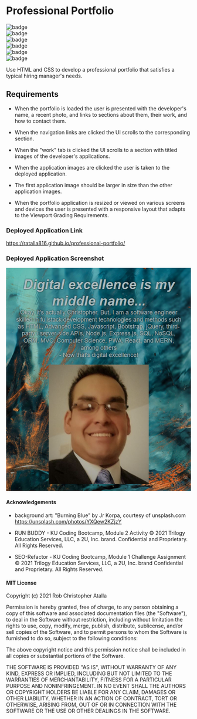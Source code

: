 # Professional Portfolio

  ![badge](https://img.shields.io/github/languages/top/ratalla816/professional-portfolio)
  <br> 
  ![badge](https://img.shields.io/github/languages/count/ratalla816/professional-portfolio)
  <br>
  ![badge](https://img.shields.io/github/issues/ratalla816/professional-portfolio)
  <br>
  ![badge](https://img.shields.io/github/issues-closed/ratalla816/professional-portfolio)
  <br>
  ![badge](https://img.shields.io/github/last-commit/ratalla816/professional-portfolio)
  <br>
  ![badge](https://img.shields.io/badge/license-MIT-important)

Use HTML and CSS to develop a professional portfolio that satisfies a typical hiring manager's needs. 

## Requirements

* When the portfolio is loaded the user is presented with the developer's name, a recent photo, and links to sections about them, their work, and how to contact them. 

* When the navigation links are clicked the UI scrolls to the corresponding section. 

* When the "work" tab is clicked the UI scrolls to a section with titled images of the developer's applications. 

* When the application images are clicked the user is taken to the deployed application. 

* The first application image should be larger in size than the other application images. 

* When the portfolio application is resized or viewed on various screens and devices the user is presented with a responsive layout that adapts to the Viewport Grading Requirements. 

### Deployed Application Link

https://ratalla816.github.io/professional-portfolio/

### Deployed Application Screenshot

![application screenshot](./assets/images/PPpic.PNG)

#### Acknowledgements

* background art: "Burning Blue" by Jr Korpa, courtesy of unsplash.com https://unsplash.com/photos/YXQew2KZjzY

* RUN BUDDY - KU Coding Bootcamp, Module 2 Activity
 © 2021 Trilogy Education Services, LLC, a 2U, Inc. brand. Confidential and Proprietary. All Rights Reserved.

* SEO-Refactor - KU Coding Bootcamp, Module 1 Challenge Assignment
 © 2021 Trilogy Education Services, LLC, a 2U, Inc. brand Confidential and Proprietary. All Rights Reserved.

#### MIT License

Copyright (c) 2021 Rob Christopher Atalla

Permission is hereby granted, free of charge, to any person obtaining a copy
of this software and associated documentation files (the "Software"), to deal
in the Software without restriction, including without limitation the rights
to use, copy, modify, merge, publish, distribute, sublicense, and/or sell
copies of the Software, and to permit persons to whom the Software is
furnished to do so, subject to the following conditions:

The above copyright notice and this permission notice shall be included in all
copies or substantial portions of the Software.

THE SOFTWARE IS PROVIDED "AS IS", WITHOUT WARRANTY OF ANY KIND, EXPRESS OR
IMPLIED, INCLUDING BUT NOT LIMITED TO THE WARRANTIES OF MERCHANTABILITY,
FITNESS FOR A PARTICULAR PURPOSE AND NONINFRINGEMENT. IN NO EVENT SHALL THE
AUTHORS OR COPYRIGHT HOLDERS BE LIABLE FOR ANY CLAIM, DAMAGES OR OTHER
LIABILITY, WHETHER IN AN ACTION OF CONTRACT, TORT OR OTHERWISE, ARISING FROM,
OUT OF OR IN CONNECTION WITH THE SOFTWARE OR THE USE OR OTHER DEALINGS IN THE
SOFTWARE.